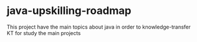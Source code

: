 # java-upskilling-roadmap
This project have the main topics about java in order to knowledge-transfer KT for study the main projects
